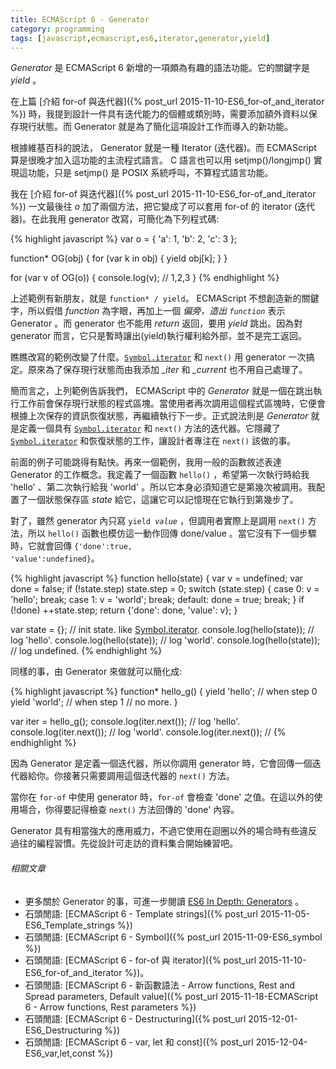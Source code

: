 ```yaml
---
title: ECMAScript 6 - Generator
category: programming
tags: [javascript,ecmascript,es6,iterator,generator,yield]
---
```


<dfn>Generator</dfn> 是 ECMAScript 6 新增的一項頗為有趣的語法功能。它的關鍵字是 <dfn>yield</dfn> 。

在上篇 [介紹 for-of 與迭代器]({% post_url 2015-11-10-ES6_for-of_and_iterator %}) 時，我提到設計一件具有迭代能力的個體或類別時，需要添加額外資料以保存現行狀態。而 Generator 就是為了簡化這項設計工作而導入的新功能。

<div class="note">
根據維基百科的說法， Generator 就是一種 Iterator (迭代器)。而 ECMAScript 算是很晚才加入這功能的主流程式語言。 C 語言也可以用 setjmp()/longjmp() 實現這功能，只是 setjmp() 是 POSIX 系統呼叫，不算程式語言功能。
</div>

<!--more-->

我在 [介紹 for-of 與迭代器]({% post_url 2015-11-10-ES6_for-of_and_iterator %}) 一文最後往 <var>o</var> 加了兩個方法，把它變成了可以套用 for-of 的 iterator (迭代器)。在此我用 generator 改寫，可簡化為下列程式碼:

{% highlight javascript %}
var o = {
    'a': 1,
    'b': 2,
    'c': 3
};

function* OG(obj) {
    for (var k in obj) {
        yield obj[k];
    }
}

for (var v of OG(o)) {
    console.log(v); // 1,2,3
}
{% endhighlight %}

上述範例有新朋友，就是 <code>function* / yield</code>。 ECMAScript 不想創造新的關鍵字，所以假借 <dfn>function</dfn> 為字眼，再加上一個 <code>*</code> 偏旁，造出 <code>function*</code> 表示 Generator 。而 generator 也不能用 <dfn>return</dfn> 返回，要用 <dfn>yield</dfn> 跳出。因為對 generator 而言，它只是暫時讓出(yield)執行權利給外部，並不是完工返回。

瞧瞧改寫的範例改變了什麼。<code>[Symbol.iterator]()</code> 和 <code>next()</code> 用 generator 一次搞定。原來為了保存現行狀態而由我添加 <var>_iter</var> 和 <var>_current</var> 也不用自己處理了。

簡而言之，上列範例告訴我們， ECMAScript 中的 <dfn>Generator</dfn> 就是一個在跳出執行工作前會保存現行狀態的程式區塊。當使用者再次調用這個程式區塊時，它便會根據上次保存的資訊恢復狀態，再繼續執行下一步。正式說法則是 <dfn>Generator</dfn> 就是定義一個具有 <code>[Symbol.iterator]()</code> 和 <code>next()</code> 方法的迭代器。它隱藏了 <code>[Symbol.iterator]()</code> 和恢復狀態的工作，讓設計者專注在 <code>next()</code> 該做的事。

前面的例子可能跳得有點快。再來一個範例，我用一般的函數敘述表達 Generator 的工作概念。我定義了一個函數 <code>hello()</code> ，希望第一次執行時給我 'hello' 、第二次執行給我 'world' 。所以它本身必須知道它是第幾次被調用。我配置了一個狀態保存區 <var>state</var> 給它，這讓它可以記憶現在它執行到第幾步了。

對了，雖然 generator 內只寫 <code>yield <var>value</var></code> ，但調用者實際上是調用 <code>next()</code> 方法，所以 <code>hello()</code> 函數也模仿這一動作回傳 done/value 。當它沒有下一個步驟時，它就會回傳 <code>{'done':true, 'value':undefined}</code>。

{% highlight javascript %}
function hello(state) {
    var v = undefined;
    var done = false;
    if (!state.step)
        state.step = 0;
    switch (state.step) {
    case 0:
        v = 'hello';
        break;
    case 1:
        v = 'world';
        break;
    default:
        done = true;
        break;
    }
    if (!done)
        ++state.step;
    return {'done': done, 'value': v};
}

var state = {}; // init state. like [Symbol.iterator]().
console.log(hello(state)); // log 'hello'.
console.log(hello(state)); // log 'world'.
console.log(hello(state)); // log undefined.
{% endhighlight %}

同樣的事，由 Generator 來做就可以簡化成:

{% highlight javascript %}
function* hello_g() {
    yield 'hello'; // when step 0
    yield 'world'; // when step 1
    // no more.
}

var iter = hello_g();
console.log(iter.next()); // log 'hello'.
console.log(iter.next()); // log 'world'.
console.log(iter.next()); //
{% endhighlight %}

因為 Generator 是定義一個迭代器，所以你調用 generator 時，它會回傳一個迭代器給你。你接著只需要調用這個迭代器的 <code>next()</code> 方法。

當你在 <code>for-of</code> 中使用 generator 時，<code>for-of</code> 會檢查 'done' 之值。在這以外的使用場合，你得要記得檢查 <code>next()</code> 方法回傳的 'done' 內容。

Generator 具有相當強大的應用威力，不過它使用在迴圈以外的場合時有些違反過往的編程習慣。先從設計可走訪的資料集合開始練習吧。

###### 相關文章

* 更多關於 Generator 的事，可進一步閱讀 [ES6 In Depth: Generators](https://hacks.mozilla.org/2015/05/es6-in-depth-generators/) 。
* 石頭閒語: [ECMAScript 6 - Template strings]({% post_url 2015-11-05-ES6_Template_strings %})
* 石頭閒語: [ECMAScript 6 - Symbol]({% post_url 2015-11-09-ES6_symbol %})
* 石頭閒語: [ECMAScript 6 - for-of 與 iterator]({% post_url 2015-11-10-ES6_for-of_and_iterator %})。
* 石頭閒語: [ECMAScript 6 - 新函數語法 - Arrow functions, Rest and Spread parameters, Default value]({% post_url 2015-11-18-ECMAScript 6 - Arrow functions, Rest parameters %})
* 石頭閒語: [ECMAScript 6 - Destructuring]({% post_url 2015-12-01-ES6_Destructuring %})
* 石頭閒語: [ECMAScript 6 - var, let 和 const]({% post_url 2015-12-04-ES6_var,let,const %})
